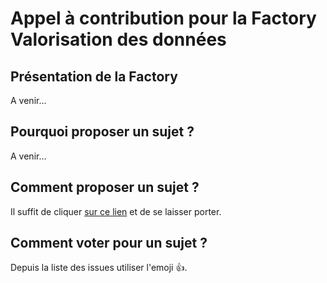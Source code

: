 # Appel à contribution pour la Factory Valorisation des données

## Présentation de la Factory

A venir...

## Pourquoi proposer un sujet ?

A venir...

## Comment proposer un sujet ?

Il suffit de cliquer [sur ce lien](https://github.com/Digital113/Factory-Valorisation-des-donn-es---Appel-contributions/issues/new) et de se laisser porter.

## Comment voter pour un sujet ?

Depuis la liste des issues utiliser l'emoji 👍.
